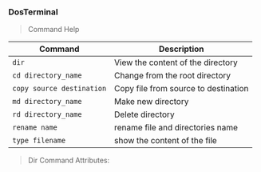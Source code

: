 ### DosTerminal 
> Command Help

|   Command   |   Description   |
|-------------|-----------------|
|   `dir`     | View the content of the directory| 
|   `cd directory_name `   |  Change from the root directory |
|   `copy source destination`   |  Copy file from source to destination  |
|   `md directory_name`   |   Make new directory   |
|   `rd directory_name`    |  Delete directory   |
|  `rename name`  | rename file and directories name |
|   `type filename`|  show the content of the file  |


> Dir Command Attributes:
